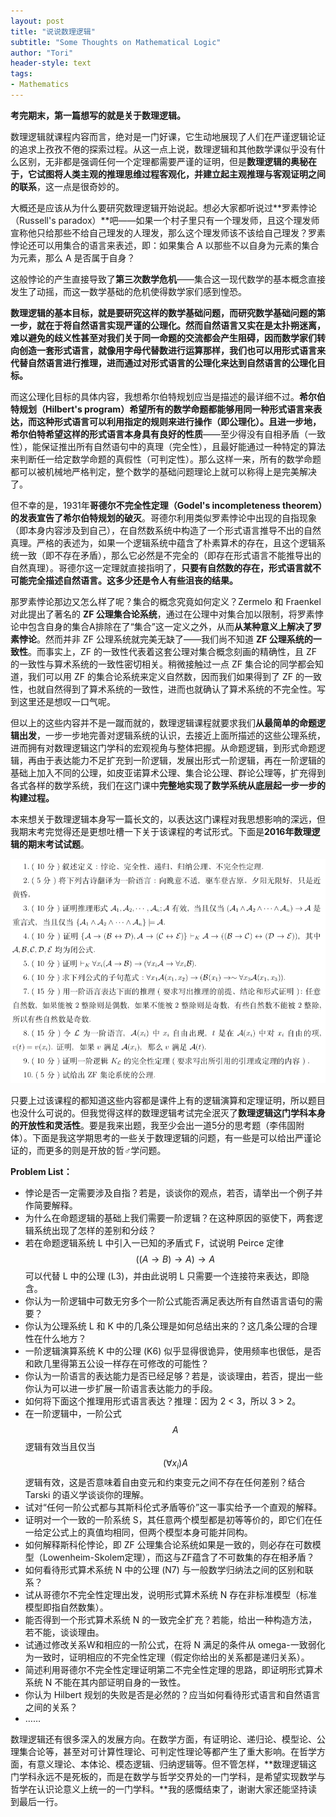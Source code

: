 ```yaml
---
layout: post
title: "说说数理逻辑"
subtitle: "Some Thoughts on Mathematical Logic"
author: "Tori"
header-style: text
tags:
- Mathematics
---
```


**考完期末，第一篇想写的就是关于数理逻辑。**

数理逻辑就课程内容而言，绝对是一门好课，它生动地展现了人们在严谨逻辑论证的追求上孜孜不倦的探索过程。从这一点上说，数理逻辑和其他数学课似乎没有什么区别，无非都是强调任何一个定理都需要严谨的证明，但是**数理逻辑的奥秘在于，它试图将人类主观的推理思维过程客观化，并建立起主观推理与客观证明之间的联系**，这一点是很奇妙的。

大概还是应该从为什么要研究数理逻辑开始说起。想必大家都听说过**罗素悖论（Russell's paradox）**吧——如果一个村子里只有一个理发师，且这个理发师宣称他只给那些不给自己理发的人理发，那么这个理发师该不该给自己理发？罗素悖论还可以用集合的语言来表述，即：如果集合 A 以那些不以自身为元素的集合为元素，那么 A 是否属于自身？

这般悖论的产生直接导致了**第三次数学危机**——集合这一现代数学的基本概念直接发生了动摇，而这一数学基础的危机使得数学家们感到惶恐。

**数理逻辑的基本目标，就是要研究这样的数学基础问题，**而研究数学基础问题的第一步，就在于将自然语言实现严谨的公理化。然而自然语言又实在是太扑朔迷离，难以避免的歧义性甚至对我们关于同一命题的交流都会产生阻碍，因而数学家们转向创造一套形式语言，就像用字母代替数进行运算那样，我们也可以用形式语言来代替自然语言进行推理，进而**通过对形式语言的公理化来达到自然语言的公理化目标。**

而这公理化目标的具体内容，我想希尔伯特规划应当是描述的最详细不过。**希尔伯特规划（Hilbert's program）**希望所有的数学命题都能够用同一种形式语言来表达，而这种形式语言可以利用指定的规则来进行操作（即公理化）。且进一步地，希尔伯特**希望这样的形式语言本身具有良好的性质**——至少得没有自相矛盾（一致性），能保证推出所有自然语句中的真理（完全性），且最好能通过一种特定的算法来判断任一给定数学命题的真假性（可判定性）。那么这样一来，所有的数学命题都可以被机械地严格判定，整个数学的基础问题理论上就可以称得上是完美解决了。

但不幸的是，1931年**哥德尔不完全性定理（Godel's incompleteness theorem）的发表宣告了希尔伯特规划的破灭**。哥德尔利用类似罗素悖论中出现的自指现象（即本身内容涉及到自己），在自然数系统中构造了一个形式语言推导不出的自然真理。严格的表述为，如果一个逻辑系统中蕴含了朴素算术的存在，且这个逻辑系统一致（即不存在矛盾），那么它必然是不完全的（即存在形式语言不能推导出的自然真理）。哥德尔这一定理就直接指明了，**只要有自然数的存在，形式语言就不可能完全描述自然语言。这多少还是令人有些沮丧的结果。**

那罗素悖论那边又怎么样了呢？集合的概念究竟如何定义？Zermelo 和 Fraenkel 对此提出了著名的 **ZF 公理集合论系统**，通过在公理中对集合加以限制，将罗素悖论中包含自身的集合A排除在了“集合”这一定义之外，从而**从某种意义上解决了罗素悖论**。然而并非 ZF 公理系统就完美无缺了——我们尚不知道 **ZF 公理系统的一致性**。而事实上，ZF 的一致性代表着这套公理对集合概念刻画的精确性，且 ZF 的一致性与算术系统的一致性密切相关。稍微接触过一点 ZF 集合论的同学都会知道，我们可以用 ZF 的集合论系统来定义自然数，因而我们如果得到了 ZF 的一致性，也就自然得到了算术系统的一致性，进而也就确认了算术系统的不完全性。写到这里还是想叹一口气呢。

但以上的这些内容并不是一蹴而就的，数理逻辑课程就要求我们**从最简单的命题逻辑出发**，一步一步地完善对逻辑系统的认识，去接近上面所描述的这些公理系统，进而拥有对数理逻辑这门学科的宏观视角与整体把握。从命题逻辑，到形式命题逻辑，再由于表达能力不足扩充到一阶逻辑，发展出形式一阶逻辑，再在一阶逻辑的基础上加入不同的公理，如皮亚诺算术公理、集合论公理、群论公理等，扩充得到各式各样的数学系统，我们在这门课中**完整地实现了数学系统从底层起一步一步的构建过程。**

本来想关于数理逻辑本身写一篇长文的，以表达这门课程对我思想影响的深远，但我期末考完觉得还是更想吐槽一下关于该课程的考试形式。下面是**2016年数理逻辑的期末考试试题**。

![logic-final-2016](/img/in-post/fig-logic-final.png)

只要上过该课程的都知道这些内容都是课件上有的逻辑演算和定理证明，所以题目也没什么可说的。但我觉得这样的数理逻辑考试完全泯灭了**数理逻辑这门学科本身的开放性和灵活性**。要是我来出题，我至少会出一道5分的思考题（李伟固附体）。下面是我这学期思考的一些关于数理逻辑的问题，有一些是可以给出严谨论证的，而更多的则是开放的哲♂学问题。

**Problem List：**

- 悖论是否一定需要涉及自指？若是，谈谈你的观点，若否，请举出一个例子并作简要解释。
- 为什么在命题逻辑的基础上我们需要一阶逻辑？在这种原因的驱使下，两套逻辑系统出现了怎样的差别和分歧？
- 若在命题逻辑系统 L 中引入一已知的矛盾式 F，试说明 Peirce 定律 $$((A\to B)\to A)\to A$$ 可以代替 L 中的公理 (L3)，并由此说明 L 只需要一个连接符来表达，即隐含。
- 你认为一阶逻辑中可数无穷多个一阶公式能否满足表达所有自然语言语句的需要？
- 你认为公理系统 L 和 K 中的几条公理是如何总结出来的？这几条公理的合理性在什么地方？
- 一阶逻辑演算系统 K 中的公理 (K6) 似乎显得很诡异，使用频率也很低，是否和欧几里得第五公设一样存在可修改的可能性？
- 你认为一阶语言的表达能力是否已经足够？若是，谈谈理由，若否，提出一些你认为可以进一步扩展一阶语言表达能力的手段。
- 如何将下面这个推理用形式语言表达？推理：因为 2 < 3，所以 3 > 2。
- 在一阶逻辑中，一阶公式 $$A$$ 逻辑有效当且仅当 $$(\forall x_i)A$$ 逻辑有效，这是否意味着自由变元和约束变元之间不存在任何差别？结合 Tarski 的语义学谈谈你的理解。
- 试对“任何一阶公式都与其斯科伦式矛盾等价”这一事实给予一个直观的解释。
- 证明对一个一致的一阶系统 S，其任意两个模型都是初等等价的，即它们在任一给定公式上的真值均相同，但两个模型本身可能并同构。
- 如何解释斯科伦悖论，即 ZF 公理集合论系统如果是一致的，则必存在可数模型（Lowenheim-Skolem定理），而这与ZF蕴含了不可数集的存在相矛盾？
- 如何看待形式算术系统 N 中的公理 (N7) 与一般数学归纳法之间的区别和联系？
- 试从哥德尔不完全性定理出发，说明形式算术系统 N 存在非标准模型（标准模型即指自然数集）。
- 能否得到一个形式算术系统 N 的一致完全扩充？若能，给出一种构造方法，若不能，谈谈理由。
- 试通过修改关系W和相应的一阶公式，在将 N 满足的条件从 omega-一致弱化为一致时，证明相应的不完全性定理（假定你给出的关系都是递归关系）。
- 简述利用哥德尔不完全性定理证明第二不完全性定理的思路，即证明形式算术系统 N 不能在其内部证明自身的一致性。
- 你认为 Hilbert 规划的失败是否是必然的？应当如何看待形式语言和自然语言之间的关系？
- ……

数理逻辑还有很多深入的发展方向。在数学方面，有证明论、递归论、模型论、公理集合论等，甚至对可计算性理论、可判定性理论等都产生了重大影响。在哲学方面，有意义理论、本体论、模态逻辑、归纳逻辑等。但不管怎样，**数理逻辑这门学科永远不是死板的，而是在数学与哲学交界处的一门学科，是希望实现数学与哲学在认识论意义上统一的一门学科。**我的感慨结束了，谢谢大家还能坚持读到最后一行。